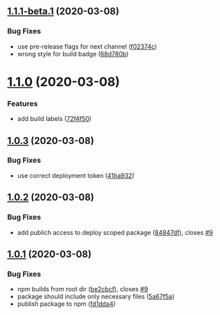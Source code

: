 ## [1.1.1-beta.1](https://github.com/steven-r/yup-i18n-de/compare/v1.1.0...v1.1.1-beta.1) (2020-03-08)


### Bug Fixes

* use pre-release flags for next channel ([f02374c](https://github.com/steven-r/yup-i18n-de/commit/f02374ca1c3a36b68f47de805bb26e5c2732f3a7))
* wrong style for build badge ([68d780b](https://github.com/steven-r/yup-i18n-de/commit/68d780bc9cd704f664bf0a6c41ef56a9bfd6c990))

# [1.1.0](https://github.com/steven-r/yup-i18n-de/compare/v1.0.3...v1.1.0) (2020-03-08)


### Features

* add build labels ([72f4f50](https://github.com/steven-r/yup-i18n-de/commit/72f4f50841ed31f27065b12896d905a15e6db40f))

## [1.0.3](https://github.com/steven-r/yup-i18n-de/compare/v1.0.2...v1.0.3) (2020-03-08)


### Bug Fixes

* use correct deployment token ([41ba932](https://github.com/steven-r/yup-i18n-de/commit/41ba932e67e8993bda9f908d81a81029238bd076))

## [1.0.2](https://github.com/steven-r/yup-i18n-de/compare/v1.0.1...v1.0.2) (2020-03-08)


### Bug Fixes

* add publich access to deploy scoped package ([84847df](https://github.com/steven-r/yup-i18n-de/commit/84847dfcacc6ad8d1fb773e2bf9dd07fa286c28a)), closes [#9](https://github.com/steven-r/yup-i18n-de/issues/9)

## [1.0.1](https://github.com/steven-r/yup-i18n-de/compare/v1.0.0...v1.0.1) (2020-03-08)


### Bug Fixes

* npm builds from root dir ([be2cbcf](https://github.com/steven-r/yup-i18n-de/commit/be2cbcf5c868ff3d07aadd39f37101b306afeb6f)), closes [#9](https://github.com/steven-r/yup-i18n-de/issues/9)
* package should include only necessary files ([5a67f5a](https://github.com/steven-r/yup-i18n-de/commit/5a67f5a90e40d7e85e088148bb7b1a88d352b1e6))
* publish package to npm ([fd1dda4](https://github.com/steven-r/yup-i18n-de/commit/fd1dda4366deb882d0a411daa45ba9e4937d8831))
